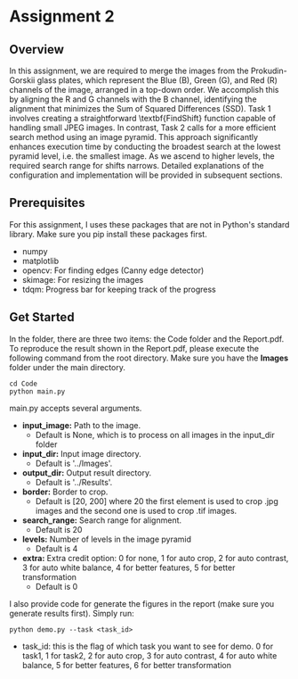 # Assignment 2


## Overview
In this assignment, we are required to merge the images from the Prokudin-Gorskii glass plates, which represent the Blue (B), Green (G), and Red \(R) channels of the image, arranged in a top-down order. We accomplish this by aligning the R and G channels with the B channel, identifying the alignment that minimizes the Sum of Squared Differences (SSD). Task 1 involves creating a straightforward \textbf{FindShift} function capable of handling small JPEG images. In contrast, Task 2 calls for a more efficient search method using an image pyramid. This approach significantly enhances execution time by conducting the broadest search at the lowest pyramid level, i.e. the smallest image. As we ascend to higher levels, the required search range for shifts narrows. Detailed explanations of the configuration and implementation will be provided in subsequent sections.

## Prerequisites
For this assignment, I uses these packages that are not in Python's standard library. Make sure you pip install these packages first.
* numpy
* matplotlib
* opencv: For finding edges (Canny edge detector)
* skimage: For resizing the images
* tdqm: Progress bar for keeping track of the progress

## Get Started
In the folder, there are three two items: the Code folder and the Report.pdf. To reproduce the result shown in the Report.pdf, please execute the following command from the root directory. Make sure you have the **Images** folder under the main directory. 

```
cd Code
python main.py 
```

main.py accepts several arguments.

*  **input_image:** Path to the image. 
    *  Default is None, which is to process on all images in the input_dir folder
*  **input_dir:** Input image directory. 
    *  Default is '../Images'.
*  **output_dir:** Output result directory. 
    *  Default is '../Results'.
*  **border:** Border to crop. 
    *  Default is [20, 200] where 20 the first element is used to crop .jpg images and the second one is used to crop .tif images.
*  **search_range:** Search range for alignment. 
    *  Default is 20
*  **levels:** Number of levels in the image pyramid
    *  Default is 4
*  **extra:** Extra credit option: 0 for none, 1 for auto crop, 2 for auto contrast, 3 for auto white balance, 4 for better features, 5 for better transformation
    *  Default is 0


I also provide code for generate the figures in the report (make sure you generate results first). Simply run:
```
python demo.py --task <task_id>
```
* task_id: this is the flag of which task you want to see for demo. 0 for task1, 1 for task2, 2 for auto crop, 3 for auto contrast, 4 for auto white balance, 5 for better features, 6 for better transformation